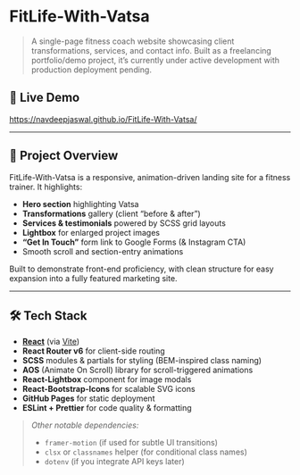 # FitLife-With-Vatsa

> A single-page fitness coach website showcasing client transformations, services, and contact info. Built as a freelancing portfolio/demo project, it’s currently under active development with production deployment pending.

## 🚀 Live Demo

https://navdeepjaswal.github.io/FitLife-With-Vatsa/

---

## 📝 Project Overview

FitLife-With-Vatsa is a responsive, animation-driven landing site for a fitness trainer. It highlights:

- **Hero section** highlighting Vatsa  
- **Transformations** gallery (client “before & after”)  
- **Services & testimonials** powered by SCSS grid layouts  
- **Lightbox** for enlarged project images  
- **“Get In Touch”** form link to Google Forms (& Instagram CTA)  
- Smooth scroll and section-entry animations

Built to demonstrate front-end proficiency, with clean structure for easy expansion into a fully featured marketing site.

---

## 🛠 Tech Stack

- **[React](https://reactjs.org/)** (via [Vite](https://vitejs.dev/))  
- **React Router v6** for client-side routing  
- **SCSS** modules & partials for styling (BEM-inspired class naming)  
- **AOS** (Animate On Scroll) library for scroll-triggered animations  
- **React-Lightbox** component for image modals  
- **React-Bootstrap-Icons** for scalable SVG icons  
- **GitHub Pages** for static deployment  
- **ESLint + Prettier** for code quality & formatting  

> _Other notable dependencies:_  
> - `framer-motion` (if used for subtle UI transitions)  
> - `clsx` or `classnames` helper (for conditional class names)  
> - `dotenv` (if you integrate API keys later)



